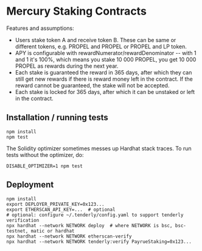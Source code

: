 Mercury Staking Contracts
========================

Features and assumptions:
- Users stake token A and receive token B. These can be same or different tokens, e.g. PROPEL and PROPEL or PROPEL
  and LP token.
- APY is configurable with rewardNumerator/rewardDenominator -- with 1 and 1 it's 100%, which means
  you stake 10 000 PROPEL, you get 10 000 PROPEL as rewards during the next year.
- Each stake is guaranteed the reward in 365 days, after which they can still get new rewards if
  there is reward money left in the contract. If the reward cannot be guaranteed, the stake will not be accepted.
- Each stake is locked for 365 days, after which it can be unstaked or left in the contract.

Installation / running tests
----------------------------

```
npm install
npm test
```

The Solidity optimizer sometimes messes up Hardhat stack traces. To run tests without the optimizer, do:

```
DISABLE_OPTIMIZER=1 npm test
```

Deployment
----------

```
npm install
export DEPLOYER_PRIVATE_KEY=0x123...
export ETHERSCAN_API_KEY=...  # optional
# optional: configure ~/.tenderly/config.yaml to support tenderly verification
npx hardhat --network NETWORK deploy  # where NETWORK is bsc, bsc-testnet, matic or hardhat
npx hardhat --network NETWORK etherscan-verify
npx hardhat --network NETWORK tenderly:verify PayrueStaking=0x123...
```